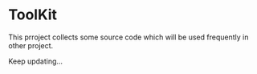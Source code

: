 # ToolKit
This prroject collects some source code which will be used frequently in other project.

Keep updating...
